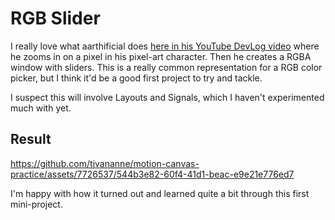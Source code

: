 
# RGB Slider

I really love what aarthificial does [here in his YouTube DevLog video](https://youtu.be/HsOKwUwL1bE?si=O2PFI_3YaPBcF733&t=71) where he zooms in on a pixel in his pixel-art character. Then he creates a RGBA window with sliders. This is a really common representation for a RGB color picker, but I think it'd be a good first project to try and tackle.

I suspect this will involve Layouts and Signals, which I haven't experimented much with yet.

## Result


https://github.com/tjvananne/motion-canvas-practice/assets/7726537/544b3e82-60f4-41d1-beac-e9e21e776ed7

I'm happy with how it turned out and learned quite a bit through this first mini-project.

